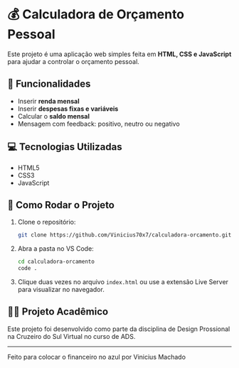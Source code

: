 # 💰 Calculadora de Orçamento Pessoal

Este projeto é uma aplicação web simples feita em **HTML, CSS e JavaScript** para ajudar a controlar o orçamento pessoal.

## 🚀 Funcionalidades

- Inserir **renda mensal**
- Inserir **despesas fixas e variáveis**
- Calcular o **saldo mensal**
- Mensagem com feedback: positivo, neutro ou negativo

## 💻 Tecnologias Utilizadas

- HTML5
- CSS3
- JavaScript 

## 📁 Como Rodar o Projeto

1. Clone o repositório:
   ```bash
   git clone https://github.com/Vinicius70x7/calculadora-orcamento.git
   ```

2. Abra a pasta no VS Code:
   ```bash
   cd calculadora-orcamento
   code .
   ```

3. Clique duas vezes no arquivo `index.html` ou use a extensão Live Server para visualizar no navegador.

## 🧑‍🎓 Projeto Acadêmico

Este projeto foi desenvolvido como parte da disciplina de Design Prossional na Cruzeiro do Sul Virtual no curso de ADS.

---

Feito para colocar o financeiro no azul por Vinicius Machado
